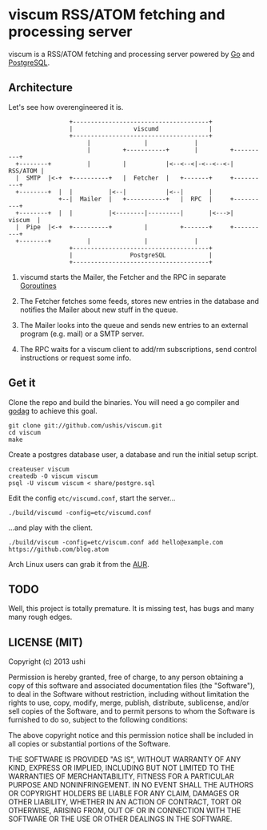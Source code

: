 # viscum RSS/ATOM fetching and processing server

viscum is a RSS/ATOM fetching and processing server powered by
[Go](http://golang.org/) and [PostgreSQL](http://www.postgresql.org/).

## Architecture

Let's see how overengineered it is.

                     +--------------------------------------+
                     |                 viscumd              |
                     +--------------------------------------+
                          |               |             |
                          |         +-----------+       |         +----------+
      +--------+          |         |           |<--<--<|-<--<--<-| RSS/ATOM |
      |  SMTP  |<-+  +----------+   |  Fetcher  |   +-------+     +----------+
      +--------+  |  |          |<--|           |<--|       |
                  +--|  Mailer  |   +-----------+   |  RPC  |     +----------+
      +--------+  |  |          |<--------|---------|       |<--->|  viscum  |
      |  Pipe  |<-+  +----------+         |         +-------+     +----------+
      +--------+          |               |             |
                     +--------------------------------------+
                     |                PostgreSQL            |
                     +--------------------------------------+

1. viscumd starts the Mailer, the Fetcher and the RPC in separate
   [Goroutines](http://golang.org/doc/effective_go.html#goroutines)

1. The Fetcher fetches some feeds, stores new entries in the database and
   notifies the Mailer about new stuff in the queue.

1. The Mailer looks into the queue and sends new entries to an external
   program (e.g. mail) or a SMTP server.

1. The RPC waits for a viscum client to add/rm subscriptions, send control
   instructions or request some info.

## Get it

Clone the repo and build the binaries. You will need a go compiler and
[godag](https://code.google.com/p/godag/) to achieve this goal.

    git clone git://github.com/ushis/viscum.git
    cd viscum
    make

Create a postgres database user, a database and run the initial setup script.

    createuser viscum
    createdb -O viscum viscum
    psql -U viscum viscum < share/postgre.sql

Edit the config ```etc/viscumd.conf```, start the server...

    ./build/viscumd -config=etc/viscumd.conf

...and play with the client.

    ./build/viscum -config=etc/viscum.conf add hello@example.com https://github.com/blog.atom

Arch Linux users can grab it from the
[AUR](https://aur.archlinux.org/packages/viscum-git/).

## TODO

Well, this project is totally premature. It is missing test, has bugs and many
many rough edges.

## LICENSE (MIT)

Copyright (c) 2013 ushi

Permission is hereby granted, free of charge, to any person obtaining a copy of
this software and associated documentation files (the "Software"), to deal in
the Software without restriction, including without limitation the rights to
use, copy, modify, merge, publish, distribute, sublicense, and/or sell copies
of the Software, and to permit persons to whom the Software is furnished to do
so, subject to the following conditions:

The above copyright notice and this permission notice shall be included in all
copies or substantial portions of the Software.

THE SOFTWARE IS PROVIDED "AS IS", WITHOUT WARRANTY OF ANY KIND, EXPRESS OR
IMPLIED, INCLUDING BUT NOT LIMITED TO THE WARRANTIES OF MERCHANTABILITY,
FITNESS FOR A PARTICULAR PURPOSE AND NONINFRINGEMENT. IN NO EVENT SHALL THE
AUTHORS OR COPYRIGHT HOLDERS BE LIABLE FOR ANY CLAIM, DAMAGES OR OTHER
LIABILITY, WHETHER IN AN ACTION OF CONTRACT, TORT OR OTHERWISE, ARISING FROM,
OUT OF OR IN CONNECTION WITH THE SOFTWARE OR THE USE OR OTHER DEALINGS IN THE
SOFTWARE.
